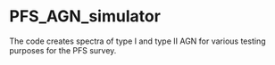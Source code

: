 # PFS_AGN_simulator
  The code creates spectra of type I and type II AGN for various testing purposes for the PFS survey.
